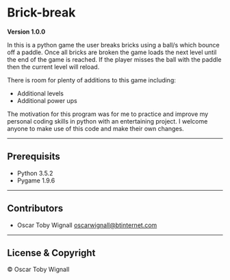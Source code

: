 # Brick-break

**Version 1.0.0**

In this is a python game the user breaks bricks using a ball/s which bounce off a paddle. Once all bricks are broken the game loads the next level until the end of the game is reached. If the player misses the ball with the paddle then the current level will reload.

There is room for plenty of additions to this game including:
* Additional levels
* Additional power ups

The motivation for this program was for me to practice and improve my personal coding skills in python with an entertaining project. I welcome anyone to make use of this code and make their own changes.

---

## Prerequisits

* Python 3.5.2
* Pygame 1.9.6

---

## Contributors

- Oscar Toby Wignall <oscarwignall@btinternet.com>

---

## License & Copyright

© Oscar Toby Wignall
